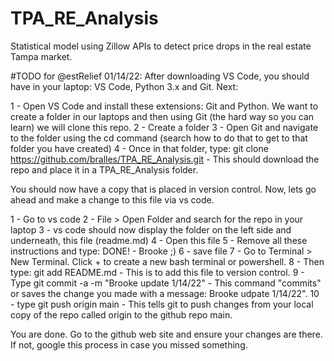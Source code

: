 # TPA_RE_Analysis
Statistical model using Zillow APIs to detect price drops in the real estate Tampa market.

#TODO for @estRelief 01/14/22: After downloading VS Code, you should have in your laptop: VS Code, Python 3.x and Git. Next: 

1 - Open VS Code and install these extensions: Git and Python. We want to create a folder in our laptops and then using Git (the hard way so you can learn) we will clone this repo.
2 - Create a folder
3 - Open Git and navigate to the folder using the cd command (search how to do that to get to that folder you have created)
4 - Once in that folder, type: git clone https://github.com/bralles/TPA_RE_Analysis.git - This should download the repo and place it in a TPA_RE_Analysis folder.

You should now have a copy that is placed in version control. Now, lets go ahead and make a change to this file via vs code.

1 - Go to vs code
2 - File > Open Folder and search for the repo in your laptop
3 - vs code should now display the folder on the left side and underneath, this file (readme.md)
4 - Open this file
5 - Remove all these instructions and type: DONE! - Brooke ;)
6 - save file
7 - Go to Terminal > New Terminal. Click + to create a new bash terminal or powershell.
8 - Then type: git add README.md - This is to add this file to version control.
9 - Type git commit -a -m "Brooke update 1/14/22" - This command "commits" or saves the change you made with a message: Brooke udpate 1/14/22".
10 - type git push origin main - This tells git to push changes from your local copy of the repo called origin to the github repo main.

You are done. Go to the github web site and ensure your changes are there. If not, google this process in case you missed something.





